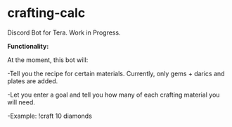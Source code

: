 # crafting-calc
Discord Bot for Tera. Work in Progress.

<b>Functionality:</b>

At the moment, this bot will:


-Tell you the recipe for certain materials. Currently, only gems + darics and plates are added.

-Let you enter a goal and tell you how many of each crafting material you will need.

-Example: !craft 10 diamonds
